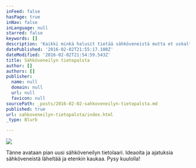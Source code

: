 ```yaml
---
inFeed: false
hasPage: true
inNav: false
inLanguage: null
starred: false
keywords: []
description: 'Kaikki minkä halusit tietää sähköveneistä mutta et uskaltanut kysyä!'
datePublished: '2016-02-02T21:55:17.100Z'
dateModified: '2016-02-02T21:54:59.543Z'
title: Sähköveneilyn tietopalsta
author: []
authors: []
publisher:
  name: null
  domain: null
  url: null
  favicon: null
sourcePath: _posts/2016-02-02-sahkoveneilyn-tietopalsta.md
published: true
url: sahkoveneilyn-tietopalsta/index.html
_type: Blurb

---
```

![](https://the-grid-user-content.s3-us-west-2.amazonaws.com/36ea4342-4f25-4179-9850-8aab9d092bed.JPG)

Tänne avataan pian uusi sähköveneilyn tietolaari. Ideaoita ja ajatuksia sähköveneistä läheltää ja etenkin kaukaa. Pysy kuulolla!